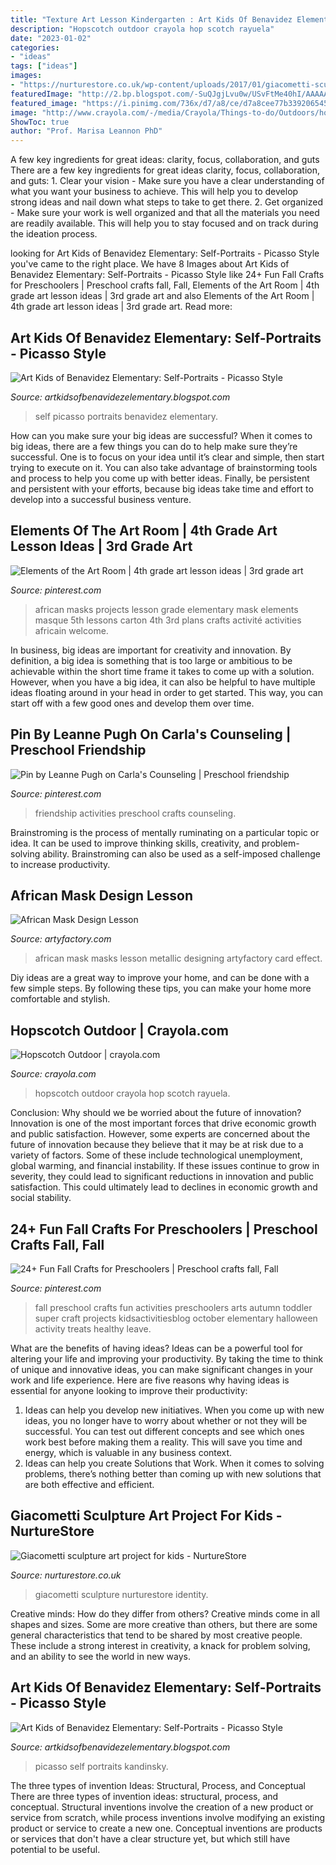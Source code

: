 ```yaml
---
title: "Texture Art Lesson Kindergarten : Art Kids Of Benavidez Elementary: Self-portraits"
description: "Hopscotch outdoor crayola hop scotch rayuela"
date: "2023-01-02"
categories:
- "ideas"
tags: ["ideas"]
images:
- "https://nurturestore.co.uk/wp-content/uploads/2017/01/giacometti-sculpture-art-lesson-for-kids.png"
featuredImage: "http://2.bp.blogspot.com/-SuQJgjLvu0w/USvFtMe40hI/AAAAAAAAAs8/YNZ-Foas_bw/s1600/Picasso+Self+portraits+Kandinsky+circles+020.jpg"
featured_image: "https://i.pinimg.com/736x/d7/a8/ce/d7a8cee77b3392065452b363878bc50b--preschool-fall-crafts-kids-fall-crafts.jpg"
image: "http://www.crayola.com/-/media/Crayola/Things-to-do/Outdoors/hopscotch.jpg?h=330&amp;la=en&amp;mh=762&amp;mw=645&amp;w=640"
ShowToc: true
author: "Prof. Marisa Leannon PhD"
---
```



A few key ingredients for great ideas: clarity, focus, collaboration, and guts
There are a few key ingredients for great ideas clarity, focus, collaboration, and guts: 1. Clear your vision - Make sure you have a clear understanding of what you want your business to achieve. This will help you to develop strong ideas and nail down what steps to take to get there.
2. Get organized - Make sure your work is well organized and that all the materials you need are readily available. This will help you to stay focused and on track during the ideation process.

	

		
looking for Art Kids of Benavidez Elementary: Self-Portraits - Picasso Style you've came to the right place. We have 8 Images about Art Kids of Benavidez Elementary: Self-Portraits - Picasso Style like 24+ Fun Fall Crafts for Preschoolers | Preschool crafts fall, Fall, Elements of the Art Room | 4th grade art lesson ideas | 3rd grade art and also Elements of the Art Room | 4th grade art lesson ideas | 3rd grade art. Read more:
		
    
## Art Kids Of Benavidez Elementary: Self-Portraits - Picasso Style

<img loading=lazy src="https://3.bp.blogspot.com/-9_M_XGeuGLQ/USvFwk60VbI/AAAAAAAAAuo/Ou5BMZczWdA/s1600/Picasso+Self+portraits+Kandinsky+circles+034.jpg" onerror="this.onerror=null;this.src='https://tse4.mm.bing.net/th?id=OIP.0CMbkxSySb7Gajka6lgwSgHaJ4&amp;pid=15.1';" alt="Art Kids of Benavidez Elementary: Self-Portraits - Picasso Style">

_Source: artkidsofbenavidezelementary.blogspot.com_

>self picasso portraits benavidez elementary. 

	

How can you make sure your big ideas are successful?
When it comes to big ideas, there are a few things you can do to help make sure they’re successful. One is to focus on your idea until it’s clear and simple, then start trying to execute on it. You can also take advantage of brainstorming tools and process to help you come up with better ideas. Finally, be persistent and persistent with your efforts, because big ideas take time and effort to develop into a successful business venture.

    
## Elements Of The Art Room | 4th Grade Art Lesson Ideas | 3rd Grade Art

<img loading=lazy src="https://i.pinimg.com/736x/aa/37/a8/aa37a84c707d5df310141400a3e58f5e--african-mask-art-lesson-african-masks.jpg?b=t" onerror="this.onerror=null;this.src='https://tse1.mm.bing.net/th?id=OIP.D2rL5RPUnhXSMl18FWM_YAHaJ3&amp;pid=15.1';" alt="Elements of the Art Room | 4th grade art lesson ideas | 3rd grade art">

_Source: pinterest.com_

>african masks projects lesson grade elementary mask elements masque 5th lessons carton 4th 3rd plans crafts activité activities africain welcome. 

	

In business, big ideas are important for creativity and innovation. By definition, a big idea is something that is too large or ambitious to be achievable within the short time frame it takes to come up with a solution. However, when you have a big idea, it can also be helpful to have multiple ideas floating around in your head in order to get started. This way, you can start off with a few good ones and develop them over time.

    
## Pin By Leanne Pugh On Carla&#039;s Counseling | Preschool Friendship

<img loading=lazy src="https://i.pinimg.com/736x/c3/09/cb/c309cbc6464f10f21f41e6f68950594e.jpg" onerror="this.onerror=null;this.src='https://tse2.mm.bing.net/th?id=OIP.iKtEJk5UgrY8yvt-KO3jQgHaOe&amp;pid=15.1';" alt="Pin by Leanne Pugh on Carla&#039;s Counseling | Preschool friendship">

_Source: pinterest.com_

>friendship activities preschool crafts counseling. 

	

Brainstroming is the process of mentally ruminating on a particular topic or idea. It can be used to improve thinking skills, creativity, and problem-solving ability. Brainstroming can also be used as a self-imposed challenge to increase productivity.

    
## African Mask Design Lesson

<img loading=lazy src="http://www.artyfactory.com/africanmasks/design/masks/african-mask-design-color-5.jpg" onerror="this.onerror=null;this.src='https://tse3.mm.bing.net/th?id=OIP.uoUriECnCOD31kwgJq6EggHaKQ&amp;pid=15.1';" alt="African Mask Design Lesson">

_Source: artyfactory.com_

>african mask masks lesson metallic designing artyfactory card effect. 

	

Diy ideas are a great way to improve your home, and can be done with a few simple steps. By following these tips, you can make your home more comfortable and stylish.

    
## Hopscotch Outdoor | Crayola.com

<img loading=lazy src="http://www.crayola.com/-/media/Crayola/Things-to-do/Outdoors/hopscotch.jpg?h=330&amp;la=en&amp;mh=762&amp;mw=645&amp;w=640" onerror="this.onerror=null;this.src='https://tse2.mm.bing.net/th?id=OIP.oEhZTUWMmsZrtuF7Dr5c-AHaD0&amp;pid=15.1';" alt="Hopscotch Outdoor | crayola.com">

_Source: crayola.com_

>hopscotch outdoor crayola hop scotch rayuela. 

	

Conclusion: Why should we be worried about the future of innovation?
Innovation is one of the most important forces that drive economic growth and public satisfaction. However, some experts are concerned about the future of innovation because they believe that it may be at risk due to a variety of factors. Some of these include technological unemployment, global warming, and financial instability. If these issues continue to grow in severity, they could lead to significant reductions in innovation and public satisfaction. This could ultimately lead to declines in economic growth and social stability.

    
## 24+ Fun Fall Crafts For Preschoolers | Preschool Crafts Fall, Fall

<img loading=lazy src="https://i.pinimg.com/736x/d7/a8/ce/d7a8cee77b3392065452b363878bc50b--preschool-fall-crafts-kids-fall-crafts.jpg" onerror="this.onerror=null;this.src='https://tse4.mm.bing.net/th?id=OIP.6sEIHkoZYWU0HFUhQsbsHAHaLH&amp;pid=15.1';" alt="24+ Fun Fall Crafts for Preschoolers | Preschool crafts fall, Fall">

_Source: pinterest.com_

>fall preschool crafts fun activities preschoolers arts autumn toddler super craft projects kidsactivitiesblog october elementary halloween activity treats healthy leave. 

	

What are the benefits of having ideas?
Ideas can be a powerful tool for altering your life and improving your productivity. By taking the time to think of unique and innovative ideas, you can make significant changes in your work and life experience. Here are five reasons why having ideas is essential for anyone looking to improve their productivity: 
1. Ideas can help you develop new initiatives. When you come up with new ideas, you no longer have to worry about whether or not they will be successful. You can test out different concepts and see which ones work best before making them a reality. This will save you time and energy, which is valuable in any business context. 
2. Ideas can help you create Solutions that Work. When it comes to solving problems, there’s nothing better than coming up with new solutions that are both effective and efficient.

    
## Giacometti Sculpture Art Project For Kids - NurtureStore

<img loading=lazy src="https://nurturestore.co.uk/wp-content/uploads/2017/01/giacometti-sculpture-art-lesson-for-kids.png" onerror="this.onerror=null;this.src='https://tse3.mm.bing.net/th?id=OIP.Uev4m7Daj7luY5bknoYGRAHaHZ&amp;pid=15.1';" alt="Giacometti sculpture art project for kids - NurtureStore">

_Source: nurturestore.co.uk_

>giacometti sculpture nurturestore identity. 

	

Creative minds: How do they differ from others?
Creative minds come in all shapes and sizes. Some are more creative than others, but there are some general characteristics that tend to be shared by most creative people. These include a strong interest in creativity, a knack for problem solving, and an ability to see the world in new ways.

    
## Art Kids Of Benavidez Elementary: Self-Portraits - Picasso Style

<img loading=lazy src="http://2.bp.blogspot.com/-SuQJgjLvu0w/USvFtMe40hI/AAAAAAAAAs8/YNZ-Foas_bw/s1600/Picasso+Self+portraits+Kandinsky+circles+020.jpg" onerror="this.onerror=null;this.src='https://tse2.mm.bing.net/th?id=OIP.UeNJR14F49DNff44XvGV0wHaJ4&amp;pid=15.1';" alt="Art Kids of Benavidez Elementary: Self-Portraits - Picasso Style">

_Source: artkidsofbenavidezelementary.blogspot.com_

>picasso self portraits kandinsky. 

	

The three types of invention Ideas: Structural, Process, and Conceptual
There are three types of invention ideas: structural, process, and conceptual. Structural inventions involve the creation of a new product or service from scratch, while process inventions involve modifying an existing product or service to create a new one. Conceptual inventions are products or services that don't have a clear structure yet, but which still have potential to be useful.

